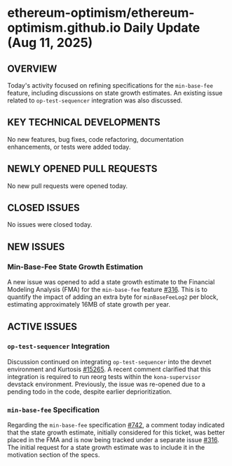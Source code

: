 # ethereum-optimism/ethereum-optimism.github.io Daily Update (Aug 11, 2025)
## OVERVIEW 
Today's activity focused on refining specifications for the `min-base-fee` feature, including discussions on state growth estimates. An existing issue related to `op-test-sequencer` integration was also discussed.

## KEY TECHNICAL DEVELOPMENTS

No new features, bug fixes, code refactoring, documentation enhancements, or tests were added today.

## NEWLY OPENED PULL REQUESTS
No new pull requests were opened today.

## CLOSED ISSUES
No issues were closed today.

## NEW ISSUES
### Min-Base-Fee State Growth Estimation
A new issue was opened to add a state growth estimate to the Financial Modeling Analysis (FMA) for the `min-base-fee` feature [#316](https://github.com/ethereum-optimism/ethereum-optimism.github.io/issues/316). This is to quantify the impact of adding an extra byte for `minBaseFeeLog2` per block, estimating approximately 16MB of state growth per year.

## ACTIVE ISSUES
### `op-test-sequencer` Integration
Discussion continued on integrating `op-test-sequencer` into the devnet environment and Kurtosis [#15265](https://github.com/ethereum-optimism/ethereum-optimism.github.io/issues/15265). A recent comment clarified that this integration is required to run reorg tests within the `kona-supervisor` devstack environment. Previously, the issue was re-opened due to a pending todo in the code, despite earlier deprioritization.

### `min-base-fee` Specification
Regarding the `min-base-fee` specification [#742](https://github.com/ethereum-optimism/ethereum-optimism.github.io/issues/742), a comment today indicated that the state growth estimate, initially considered for this ticket, was better placed in the FMA and is now being tracked under a separate issue [#316](https://github.com/ethereum-optimism/ethereum-optimism.github.io/issues/316). The initial request for a state growth estimate was to include it in the motivation section of the specs.